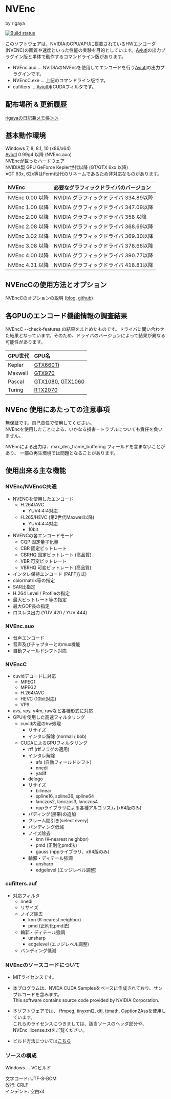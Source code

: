
# NVEnc  
by rigaya  

[![Build status](https://ci.appveyor.com/api/projects/status/dmlkxw4rbrby0oi9/branch/master?svg=true)](https://ci.appveyor.com/project/rigaya/nvenc/branch/master)  

このソフトウェアは、NVIDIAのGPU/APUに搭載されているHWエンコーダ(NVENC)の画質や速度といった性能の実験を目的としています。[Aviutl](http://spring-fragrance.mints.ne.jp/aviutl/)の出力プラグイン版と単体で動作するコマンドライン版があります。  

- NVEnc.auo … NVIDIAのNVEncを使用してエンコードを行う[Aviutl](http://spring-fragrance.mints.ne.jp/aviutl/)の出力プラグインです。  
- NVEncC.exe … 上記のコマンドライン版です。
- cufilters … [Aviutl](http://spring-fragrance.mints.ne.jp/aviutl/)用CUDAフィルタです。

## 配布場所 & 更新履歴  
[rigayaの日記兼メモ帳＞＞](http://rigaya34589.blog135.fc2.com/blog-category-17.html)  

## 基本動作環境  
Windows 7, 8, 8.1, 10 (x86/x64)  
[Aviutl](http://spring-fragrance.mints.ne.jp/aviutl/) 0.99g4 以降 (NVEnc.auo)  
NVEncが載ったハードウェア  
  NVIDIA製 GPU GeForce Kepler世代以降 (GT/GTX 6xx 以降)  
  ※GT 63x, 62x等はFermi世代のリネームであるため非対応なものがあります。  

|NVEnc|必要なグラフィックドライバのバージョン|
|:--------------|:----------------------------------|
|NVEnc 0.00 以降 | NVIDIA グラフィックドライバ 334.89以降 |
|NVEnc 1.00 以降 | NVIDIA グラフィックドライバ 347.09以降 |
|NVEnc 2.00 以降 | NVIDIA グラフィックドライバ 358   以降 |
|NVEnc 2.08 以降 | NVIDIA グラフィックドライバ 368.69以降 |
|NVEnc 3.02 以降 | NVIDIA グラフィックドライバ 369.30以降 |
|NVEnc 3.08 以降 | NVIDIA グラフィックドライバ 378.66以降 |
|NVEnc 4.00 以降 | NVIDIA グラフィックドライバ 390.77以降 |
|NVEnc 4.31 以降 | NVIDIA グラフィックドライバ 418.81以降 |

## NVEncCの使用方法とオプション  
NVEncCのオプションの説明 ([blog](http://rigaya34589.blog135.fc2.com/blog-entry-739.html), [github](./NVEncC_Options.ja.md)) 

## 各GPUのエンコード機能情報の調査結果  
NVEncC --check-features の結果をまとめたものです。ドライバに問い合わせた結果となっています。そのため、ドライバのバージョンによって結果が異なる可能性があります。 

| GPU世代 | GPU名 |
|:---|:---|
| Kepler | [GTX660Ti](./GPUFeatures/gtx660ti.txt) |
| Maxwell | [GTX970](./GPUFeatures/gtx970.txt) |
| Pascal | [GTX1080](./GPUFeatures/gtx1080.txt), [GTX1060](./GPUFeatures/gtx1060.txt) |
| Turing | [RTX2070](./GPUFeatures/rtx2070.txt) |

## NVEnc 使用にあたっての注意事項  
無保証です。自己責任で使用してください。   
NVEncを使用したことによる、いかなる損害・トラブルについても責任を負いません。  

NVEncによる出力は、max_dec_frame_buffering フィールドを含まないことがあり、
一部の再生環境では問題となることがあります。

## 使用出来る主な機能
### NVEnc/NVEncC共通
- NVENCを使用したエンコード
   - H.264/AVC
      - YUV4:4:4対応
   - H.265/HEVC (第2世代Maxwell以降)
      - YUV4:4:4対応
      - 10bit
- NVENCの各エンコードモード
   - CQP       固定量子化量
   - CBR       固定ビットレート
   - CBRHQ     固定ビットレート (高品質)
   - VBR       可変ビットレート
   - VBRHQ     可変ビットレート (高品質)
- インタレ保持エンコード (PAFF方式)
- colormatrix等の指定
- SAR比指定
- H.264 Level / Profileの指定
- 最大ビットレート等の指定
- 最大GOP長の指定
- ロスレス出力 (YUV 420 / YUV 444)

### NVEnc.auo
- 音声エンコード
- 音声及びチャプターとのmux機能
- 自動フィールドシフト対応

### NVEncC
- cuvidデコードに対応
  - MPEG1
  - MPEG2
  - H.264/AVC
  - HEVC (10bit対応)
  - VP9
- avs, vpy, y4m, rawなど各種形式に対応
- GPUを使用した高速フィルタリング
  - cuvid内蔵のhw処理
    - リサイズ
    - インタレ解除 (normal / bob)
  - CUDAによるGPUフィルタリング
    - rff (rffフラグの適用)
    - インタレ解除
      - afs (自動フィールドシフト)
      - nnedi
      - yadif
    - delogo
    - リサイズ  
      - bilinear
      - spline16, spline36, spline64
      - lanczos2, lanczos3, lanczos4
      - nppライブラリによる各種アルゴリズム (x64版のみ)
    - パディング(黒帯)の追加
    - フレーム間引き(select every)
    - バンディング低減
    - ノイズ除去
      - knn (K-nearest neighbor)
      - pmd (正則化pmd法)
      - gauss (nppライブラリ、x64版のみ)
    - 輪郭・ディテール強調
      - unsharp
      - edgelevel (エッジレベル調整)

### cufilters.auf
- 対応フィルタ
  - nnedi
  - リサイズ
  - ノイズ除去
    - knn (K-nearest neighbor)
    - pmd (正則化pmd法)
  - 輪郭・ディテール強調
    - unsharp
    - edgelevel (エッジレベル調整)
  - バンディング低減

### NVEncのソースコードについて
- MITライセンスです。
- 本プログラムは、NVIDA CUDA Samplesをベースに作成されており、サンプルコードを含みます。  
  This software contains source code provided by NVIDIA Corporation.  
- 本ソフトウェアでは、
  [ffmpeg](https://ffmpeg.org/),
  [tinyxml2](http://www.grinninglizard.com/tinyxml2/),
  [dtl](https://github.com/cubicdaiya/dtl),
  [ttmath](http://www.ttmath.org/),
  [Caption2Ass](https://github.com/maki-rxrz/Caption2Ass_PCR)を使用しています。  
  これらのライセンスにつきましては、該当ソースのヘッダ部分や、NVEnc_license.txtをご覧ください。

- ビルド方法については[こちら](./Build.ja.md)

### ソースの構成
Windows ... VCビルド  

文字コード: UTF-8-BOM  
改行: CRLF  
インデント: 空白x4  
